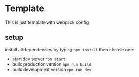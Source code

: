 # Template

This is just template with webpack config

## setup

install all dependencies by typing `npm install`
then choose one:

- start dev server `npm start`
- build production version `npm run build`
- build development version `npm run dev`
